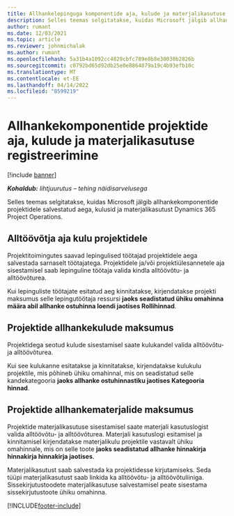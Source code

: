 ```yaml
---
title: Allhankelepinguga komponentide aja, kulude ja materjalikasutuse kirjendamine
description: Selles teemas selgitatakse, kuidas Microsoft jälgib allhankekomponentide projektidele salvestatud aega, kulusid ja materjalikasutust Dynamics 365 Project Operations.
author: rumant
ms.date: 12/03/2021
ms.topic: article
ms.reviewer: johnmichalak
ms.author: rumant
ms.openlocfilehash: 5a31b4a1092cc4829cbfc789e8b8e30030b2826b
ms.sourcegitcommit: c0792bd65d92db25e0e8864879a19c4b93efb10c
ms.translationtype: MT
ms.contentlocale: et-EE
ms.lasthandoff: 04/14/2022
ms.locfileid: "8599219"
---
```

# <a name="recording-time-expenses-and-material-usage-on-projects-for-subcontracted-components"></a>Allhankekomponentide projektide aja, kulude ja materjalikasutuse registreerimine

[!include [banner](../../includes/dataverse-preview.md)]

_**Kohaldub:** lihtjuurutus – tehing näidisarvelusega_

Selles teemas selgitatakse, kuidas Microsoft jälgib allhankekomponentide projektidele salvestatud aega, kulusid ja materjalikasutust Dynamics 365 Project Operations.

## <a name="costing-for-subcontractor-time-on-projects"></a>Alltöövõtja aja kulu projektidele
Projektitoimingutes saavad lepingulised töötajad projektidele aega salvestada sarnaselt töötajatega. Projektidele ja/või projektiülesannetele aja sisestamisel saab lepinguline töötaja valida kindla alltöövõtu- ja alltöövõturea.

Kui lepinguliste töötajate esitatud aeg kinnitatakse, kirjendatakse projekti maksumus selle lepingutöötaja ressursi **jaoks seadistatud ühiku omahinna määra abil allhanke ostuhinna loendi jaotises Rollihinnad**.

## <a name="costing-for-subcontracted-expenses-on-projects"></a>Projektide allhankekulude maksumus
Projektidega seotud kulude sisestamisel saate kulukandel valida alltöövõtu- ja alltöövõturea. 

Kui see kulukanne esitatakse ja kinnitatakse, kirjendatakse kulukulu projektile, mis põhineb ühiku omahinnal, mis on seadistatud selle kandekategooria **jaoks allhanke ostuhinnastiku jaotises Kategooria hinnad**.

## <a name="costing-for-subcontracted-materials-on-projects"></a>Projektide allhankematerjalide maksumus
Projektide materjalikasutuse sisestamisel saate materjali kasutuslogist valida alltöövõtu- ja alltöövõturea. Materjali kasutuslogi esitamisel ja kinnitamisel kirjendatakse materjalikulu projektile vastavalt ühiku omahinnale, mis on selle toote **jaoks seadistatud allhanke hinnakirja hinnakirja hinnakirja jaotises**.

Materjalikasutust saab salvestada ka projektidesse kirjutamiseks. Seda tüüpi materjalikasutust saab linkida ka alltöövõtu- ja alltöövõtuliiniga. Sissekirjutustoodete materjalikasutuse salvestamisel peate sisestama sissekirjutustoote ühiku omahinna. 


[!INCLUDE[footer-include](../../includes/footer-banner.md)]
